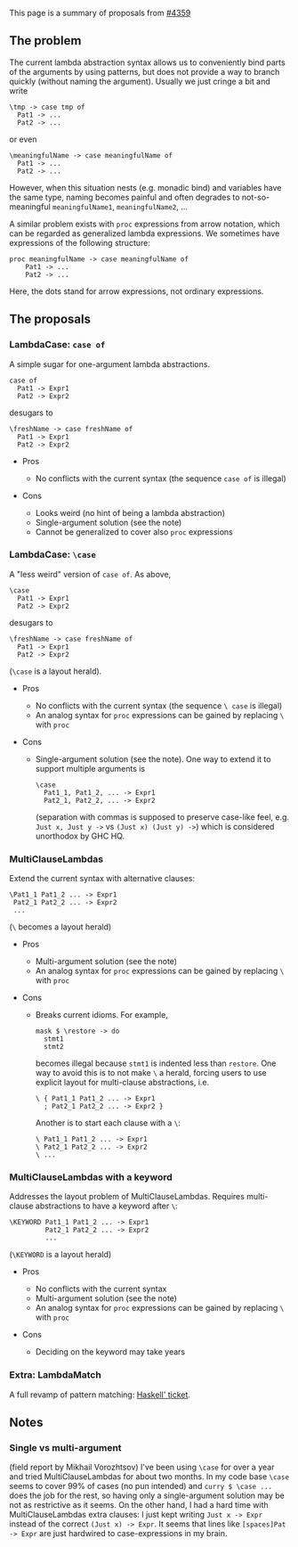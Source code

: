 
This page is a summary of proposals from [\#4359](http://gitlabghc.nibbler/ghc/ghc/issues/4359)


## The problem



The current lambda abstraction syntax allows us to conveniently bind parts of the arguments by using patterns, but does not provide a way to branch quickly (without naming the argument). Usually we just cringe a bit and write


```wiki
\tmp -> case tmp of
  Pat1 -> ...
  Pat2 -> ...
```


or even


```wiki
\meaningfulName -> case meaningfulName of
  Pat1 -> ...
  Pat2 -> ...
```


However, when this situation nests (e.g. monadic bind) and variables have the same type, naming becomes painful and often degrades to not-so-meaningful ```meaningfulName1```, ```meaningfulName2```, ...



A similar problem exists with `proc` expressions from arrow notation, which can be regarded as generalized lambda expressions. We sometimes have expressions of the following structure:


```wiki
proc meaningfulName -> case meaningfulName of
    Pat1 -> ...
    Pat2 -> ...
```


Here, the dots stand for arrow expressions, not ordinary expressions.


## The proposals


### LambdaCase: ```case of```



A simple sugar for one-argument lambda abstractions.


```wiki
case of
  Pat1 -> Expr1
  Pat2 -> Expr2
```


desugars to


```wiki
\freshName -> case freshName of
  Pat1 -> Expr1
  Pat2 -> Expr2
```

- Pros

  - No conflicts with the current syntax (the sequence ```case of``` is illegal)
- Cons

  - Looks weird (no hint of being a lambda abstraction)
  - Single-argument solution (see the note)
  - Cannot be generalized to cover also `proc` expressions

### LambdaCase: ```\case```



A "less weird" version of ```case of```. As above,


```wiki
\case
  Pat1 -> Expr1
  Pat2 -> Expr2
```


desugars to


```wiki
\freshName -> case freshName of
  Pat1 -> Expr1
  Pat2 -> Expr2
```


(```\case``` is a layout herald).


- Pros

  - No conflicts with the current syntax (the sequence ```\ case``` is illegal)
  - An analog syntax for `proc` expressions can be gained by replacing `\` with `proc`
- Cons

  - Single-argument solution (see the note). One way to extend it to support multiple arguments is

    ```wiki
    \case
      Pat1_1, Pat1_2, ... -> Expr1
      Pat2_1, Pat2_2, ... -> Expr2
    ```

    (separation with commas is supposed to preserve case-like feel, e.g. ```Just x, Just y ->``` vs ```(Just x) (Just y) ->```) which is considered unorthodox by GHC HQ.

### MultiClauseLambdas



Extend the current syntax with alternative clauses:


```wiki
\Pat1_1 Pat1_2 ... -> Expr1
 Pat2_1 Pat2_2 ... -> Expr2
 ...
```


(```\``` becomes a layout herald)


- Pros

  - Multi-argument solution (see the note)
  - An analog syntax for `proc` expressions can be gained by replacing `\` with `proc`
- Cons

  - Breaks current idioms. For example,

    ```wiki
    mask $ \restore -> do
      stmt1
      stmt2
    ```

    becomes illegal because ```stmt1``` is indented less than ```restore```. One way to avoid this is to not make ```\``` a herald, forcing users to use explicit layout for multi-clause abstractions, i.e.

    ```wiki
    \ { Pat1_1 Pat1_2 ... -> Expr1
      ; Pat2_1 Pat2_2 ... -> Expr2 }
    ```

    Another is to start each clause with a ```\```:

    ```wiki
    \ Pat1_1 Pat1_2 ... -> Expr1
    \ Pat2_1 Pat2_2 ... -> Expr2
    \ ...
    ```

### MultiClauseLambdas with a keyword



Addresses the layout problem of MultiClauseLambdas. Requires multi-clause abstractions to have a keyword after ```\```:


```wiki
\KEYWORD Pat1_1 Pat1_2 ... -> Expr1
         Pat2_1 Pat2_2 ... -> Expr2
         ...
```


(```\KEYWORD``` is a layout herald)


- Pros

  - No conflicts with the current syntax
  - Multi-argument solution (see the note)
  - An analog syntax for `proc` expressions can be gained by replacing `\` with `proc`
- Cons

  - Deciding on the keyword may take years

### Extra: LambdaMatch



A full revamp of pattern matching: [
Haskell' ticket](http://hackage.haskell.org/trac/haskell-prime/ticket/114).


## Notes


### Single vs multi-argument



(field report by Mikhail Vorozhtsov) I've been using ```\case``` for over a year and tried MultiClauseLambdas for about two months. In my code base ```\case``` seems to cover 99% of cases (no pun intended) and ```curry $ \case ...``` does the job for the rest, so having only a single-argument solution may be not as restrictive as it seems. On the other hand, I had a hard time with MultiClauseLambdas extra clauses: I just kept writing ```Just x -> Expr``` instead of the correct ```(Just x) -> Expr```. It seems that lines like ```[spaces]Pat -> Expr``` are just hardwired to case-expressions in my brain.


